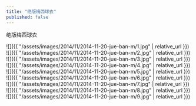 ```yaml
---
title: "绝版梅西球衣"
published: false
---
```

绝版梅西球衣



![]({{ "/assets/images/2014/11/2014-11-20-jue-ban-m/1.jpg" | relative_url }})
![]({{ "/assets/images/2014/11/2014-11-20-jue-ban-m/2.jpg" | relative_url }})
![]({{ "/assets/images/2014/11/2014-11-20-jue-ban-m/3.jpg" | relative_url }})
![]({{ "/assets/images/2014/11/2014-11-20-jue-ban-m/4.jpg" | relative_url }})
![]({{ "/assets/images/2014/11/2014-11-20-jue-ban-m/5.jpg" | relative_url }})
![]({{ "/assets/images/2014/11/2014-11-20-jue-ban-m/6.jpg" | relative_url }})
![]({{ "/assets/images/2014/11/2014-11-20-jue-ban-m/7.jpg" | relative_url }})
![]({{ "/assets/images/2014/11/2014-11-20-jue-ban-m/8.jpg" | relative_url }})
![]({{ "/assets/images/2014/11/2014-11-20-jue-ban-m/9.jpg" | relative_url }})

